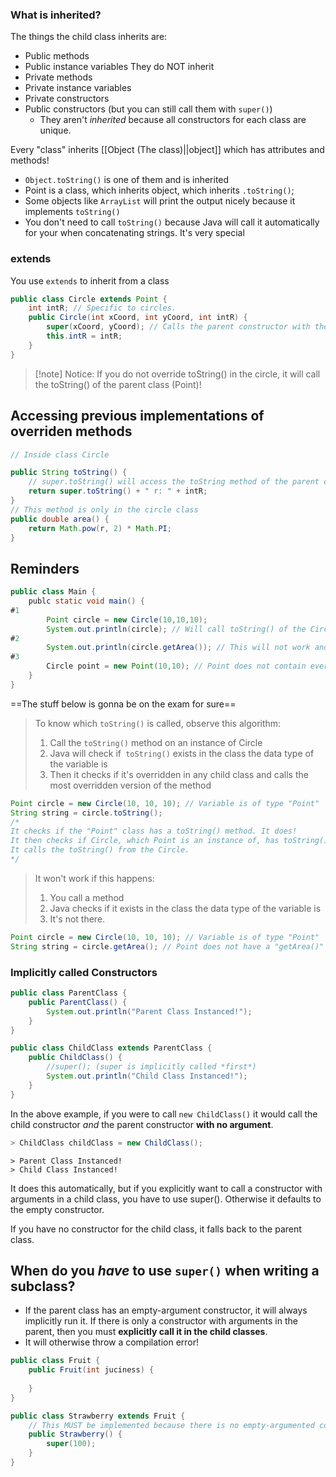 ### What is inherited?
The things the child class inherits are:
- Public methods
- Public instance variables
They do NOT inherit 
- Private methods
- Private instance variables
- Private constructors 
- Public constructors (but you can still call them with `super()`)
	- They aren't *inherited* because all constructors for each class are unique. 

Every "class" inherits [[Object (The class)||object]] which has attributes and methods!
- `Object.toString()` is one of them and is inherited
- Point is a class, which inherits object, which inherits `.toString()`;
- Some objects like `ArrayList` will print the output nicely because it implements `toString()`
- You don't need to call `toString()` because Java will call it automatically for your when concatenating strings. It's very special
### extends
You use `extends` to inherit from a class
```java
public class Circle extends Point {
	int intR; // Specific to circles.
	public Circle(int xCoord, int yCoord, int intR) {
		super(xCoord, yCoord); // Calls the parent constructor with the same signature (in this case the Point(int, int) constructor)
		this.intR = intR;
	}
}
```
>[!note] Notice: If you do not override toString() in the circle, it will call the toString() of the parent class (Point)!

## Accessing previous implementations of overriden methods
```java
// Inside class Circle

public String toString() {
	// super.toString() will access the toString method of the parent class
	return super.toString() + " r: " + intR;
}
// This method is only in the circle class
public double area() {
	return Math.pow(r, 2) * Math.PI;
}

```

## Reminders
```java
public class Main {
	publc static void main() {
#1
		Point circle = new Circle(10,10,10);
		System.out.println(circle); // Will call toString() of the Circle class because it's part of the point class.
#2		
		System.out.println(circle.getArea()); // This will not work and throws a syntax error because "point" does not contain a getArea() methhod
#3
		Circle point = new Point(10,10); // Point does not contain everything a circle does, therefore this is illegal.
	}
}
```

==The stuff below is gonna be on the exam for sure==

>To know which `toString()` is called, observe this algorithm:
> 1. Call the `toString()` method on an instance of Circle
> 2. Java will check if` toString()` exists in the class the data type of the variable is
> 3. Then it checks if it's overridden in any child class and calls the most overridden version of the method
```java
Point circle = new Circle(10, 10, 10); // Variable is of type "Point"
String string = circle.toString(); 
/*
It checks if the "Point" class has a toString() method. It does!
It then checks if Circle, which Point is an instance of, has toString(). It does!
It calls the toString() from the Circle.
*/
```

>It won't work if this happens:
>1. You call a method 
>2. Java checks if it exists in the class the data type of the variable is
>3. It's not there.
```java
Point circle = new Circle(10, 10, 10); // Variable is of type "Point"
String string = circle.getArea(); // Point does not have a "getArea()" method, so there is a problem 
```
### Implicitly called Constructors
```java
public class ParentClass {
	public ParentClass() {
		System.out.println("Parent Class Instanced!");
	}
}

public class ChildClass extends ParentClass {
	public ChildClass() {
		//super(); (super is implicitly called *first*)
		System.out.println("Child Class Instanced!");
	}
}
```
In the above example, if you were to call `new ChildClass()` it would call the child constructor *and* the parent constructor **with no argument**.
```java 
> ChildClass childClass = new ChildClass();
```
```
> Parent Class Instanced!
> Child Class Instanced!
```

It does this automatically, but if you explicitly want to call a constructor with arguments in a child class, you have to use super(). Otherwise it defaults to the empty constructor.

If you have no constructor for the child class, it falls back to the parent class.

## When do you *have* to use `super()` when writing a subclass?
- If the parent class has an empty-argument constructor, it will always implicitly run it. If there is only a constructor with arguments in the parent, then you must **explicitly call it in the child classes**.
- It will otherwise throw a compilation error!

```java
public class Fruit {
	public Fruit(int juciness) {
	
	}
}

public class Strawberry extends Fruit {
	// This MUST be implemented because there is no empty-argumented constructor. You MUST include a super() call.
	public Strawberry() {
		super(100);
	}
}
```